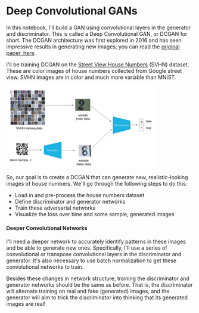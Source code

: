 # Deep Convolutional GANs

In this notebook, I'll build a GAN using convolutional layers in the generator and discriminator. This is called a Deep Convolutional GAN, or DCGAN for short. The DCGAN architecture was first explored in 2016 and has seen impressive results in generating new images; you can read the [original paper, here](https://arxiv.org/pdf/1511.06434.pdf).

I'll be training DCGAN on the [Street View House Numbers](http://ufldl.stanford.edu/housenumbers/) (SVHN) dataset. These are color images of house numbers collected from Google street view. SVHN images are in color and much more variable than MNIST. 

<img src='assets/svhn_dcgan.png' width=80% />

So, our goal is to create a DCGAN that can generate new, realistic-looking images of house numbers. We'll go through the following steps to do this:
* Load in and pre-process the house numbers dataset
* Define discriminator and generator networks
* Train these adversarial networks
* Visualize the loss over time and some sample, generated images

#### Deeper Convolutional Networks

I'll need a deeper network to accurately identify patterns in these images and be able to generate new ones. Specifically, I'll use a series of convolutional or transpose convolutional layers in the discriminator and generator. It's also necessary to use batch normalization to get these convolutional networks to train. 

Besides these changes in network structure, training the discriminator and generator networks should be the same as before. That is, the discriminator will alternate training on real and fake (generated) images, and the generator will aim to trick the discriminator into thinking that its generated images are real!